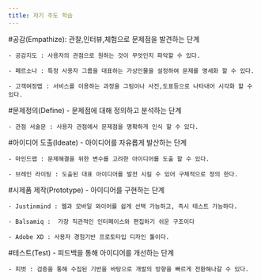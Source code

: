 ```yaml
---
title: 자기 주도 학습
---
```


#공감(Empathize): 관찰,인터뷰,체험으로 문제점을 발견하는 단계
	
	- 공감지도 : 사용자의 관점으로 원하는 것이 무엇인지 파악할 수 있다.
	
	- 페르소나 : 특정 사용자 그룹을 대표하는 가상인물을 설정하여 문제를 명세화 할 수 있다.	
	
	- 고객여정맵 : 서비스를 이용하는 과정을 그림이나 사진,도표등으로 나타내어 시각화 할 수 있다.

#문제정의(Define) - 문제점에 대해 정의하고 분석하는 단계
	
	- 관점 서술문 : 사용자 관점에서 문제점을 명확하게 인식 할 수 있다.
	
#아이디어 도출(Ideate) - 아이디어를 자유롭게 발산하는 단계	
	
	- 마인드맵 : 문제해결을 위한 변수를 고려한 아이디어를 도출 할 수 있다.
	
	- 브레인 라이팅 : 도출된 대표 아이디어를 발전 시킬 수 있어 구체적으로 정의 한다.


#시제품 제작(Prototype) - 아이디어를 구현하는 단계
	
	- Justinmind : 웹과 모바일 와이어를 쉽게 선택 가능하고, 즉시 테스트 가능하다. 
	
	- Balsamiq :  가장 직관적인 인터페이스와 편집하기 쉬운 구조이다
	
	- Adobe XD : 사용자 경험기반 프로토타입 디자인 툴이다.

#테스트(Test) - 피드백을 통해 아이디어를 개선하는 단계 
	
	- 피벗 : 검증을 통해 수집된 기반을 바탕으로 개발의 방향을 빠르게 전환해나갈 수 있다.
